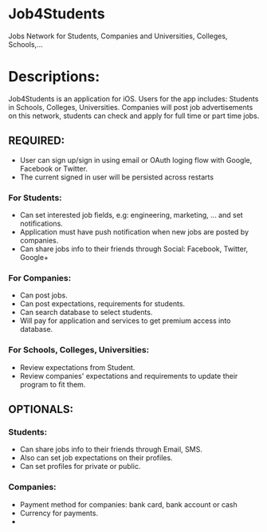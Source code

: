 # Job4Students
Jobs Network for Students, Companies and Universities, Colleges, Schools,...

# Descriptions: ##
Job4Students is an application for iOS. 
Users for the app includes: Students in Schools, Colleges, Universities.
Companies will post job advertisements on this network, students can check and apply for full time or part time jobs.

## REQUIRED: ##
- User can sign up/sign in using email or OAuth loging flow with Google, Facebook or Twitter.
- The current signed in user will be persisted across restarts
### For Students: ###
- Can set interested job fields, e.g: engineering, marketing, ... and set notifications.
- Application must have push notification when new jobs are posted by companies.
- Can share jobs info to their friends through Social: Facebook, Twitter, Google+
### For Companies: ###
- Can post jobs.
- Can post expectations, requirements for students.
- Can search database to select students.
- Will pay for application and services to get premium access into database.
### For Schools, Colleges, Universities: ###
- Review expectations from Student.
- Review companies' expectations and requirements to update their program to fit them.
## OPTIONALS: ##
### Students: ###
- Can share jobs info to their friends through Email, SMS.
- Also can set job expectations on their profiles.
- Can set profiles for private or public.
### Companies: ###
- Payment method for companies: bank card, bank account or cash
- Currency for payments.
- 
